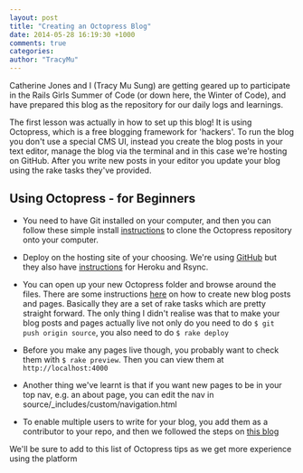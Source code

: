 ```yaml
---
layout: post
title: "Creating an Octopress Blog"
date: 2014-05-28 16:19:30 +1000
comments: true
categories:
author: "TracyMu"
---
```


Catherine Jones and I (Tracy Mu Sung) are getting geared
up to participate in the Rails Girls Summer of Code (or down
here, the Winter of Code), and have prepared this blog as
the repository for our daily logs and learnings.

The first lesson was actually in how to set up this blog!
It is using Octopress, which is a free blogging framework for
'hackers'. To run the blog you don't use a special CMS UI,
instead you create the blog posts in your text editor, manage
the blog via the terminal and in this case we're hosting on
GitHub. After you write new posts in your editor you update
your blog using the rake tasks they've provided.


## Using Octopress - for Beginners

* You need to have Git installed on your computer,
and then you can follow these simple install
[instructions](http://octopress.org/docs/setup/) to clone the
Octopress repository onto your computer.

* Deploy on the hosting site of your choosing. We're using
[GitHub](http://octopress.org/docs/deploying/github/)
but they also have [instructions](http://octopress.org/docs/deploying/)
for Heroku and Rsync.

* You can open up your new Octopress folder and browse around the files.
There are some instructions [here](http://octopress.org/docs/blogging/)
on how to create new blog posts and pages. Basically they are a set of
rake tasks which are pretty straight forward. The only thing I didn't
realise was that to make your blog posts and pages actually live not only
do you need to do `$ git push origin source`, you also need to do `$ rake deploy`

* Before you make any pages live though, you probably want to check them
with `$ rake preview`. Then you can view them at `http://localhost:4000`

* Another thing we've learnt is that if you want new pages to be in your top nav,
e.g. an about page, you can edit the nav in source/_includes/custom/navigation.html

* To enable multiple users to write for your blog, you add them as a contributor to
your repo, and then we followed the steps on [this blog](http://blog.zerosharp.com/clone-your-octopress-to-blog-from-two-places/)

We'll be sure to add to this list of Octopress tips as we get more experience using the platform
